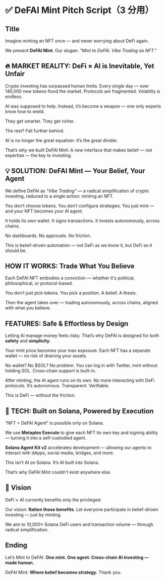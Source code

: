 # ✅ DeFAI Mint Pitch Script（3 分用）

## Title

Imagine minting an NFT once — and never worrying about DeFi again.

We present **DeFAI Mint**.
Our slogan: _"Mint to DeFAI. Vibe Trading as NFT."_

## 🔥 MARKET REALITY: DeFi × AI is Inevitable, Yet Unfair

Crypto investing has surpassed human limits.
Every single day — over 140,000 new tokens flood the market.
Protocols are fragmented. Volatility is endless.

AI was supposed to help.
Instead, it’s become a weapon —
one only experts know how to wield.

They get smarter.
They get richer.

The rest? Fall further behind.

AI is no longer the great equalizer.
It’s the great divider.

That’s why we built DeFAI Mint:
A new interface that makes belief — not expertise — the key to investing.

## 💡 SOLUTION: DeFAI Mint — Your Belief, Your Agent

We define DeFAI as _"Vibe Trading"_ — a radical simplification of crypto investing, reduced to a single action: minting an NFT.

You don’t choose tokens.
You don’t configure strategies.
You just mint — and your NFT becomes your AI agent.

It holds its own wallet.
It signs transactions.
It invests autonomously, across chains.

No dashboards.
No approvals.
No friction.

This is belief-driven automation —
not DeFi as we know it,
but DeFi as it should be.

## HOW IT WORKS: Trade What You Believe

Each DeFAI NFT embodies a conviction —
whether it's political, philosophical, or protocol-based.

You don’t just pick tokens.
You pick a position. A belief. A thesis.

Then the agent takes over —
trading autonomously, across chains,
aligned with what you believe.

## FEATURES: Safe & Effortless by Design

Letting AI manage money feels risky.
That’s why DeFAI is designed for both **safety** and **simplicity**.

Your mint price becomes your max exposure.
Each NFT has a separate wallet —
no risk of draining your assets.

No wallet? No \$SOL? No problem.
You can log in with Twitter, mint without holding SOL.
Cross-chain support is built-in.

After minting, the AI agent runs on its own.
No more interacting with DeFi protocols.
It’s autonomous. Transparent. Verifiable.

This is DeFi — without the friction.

## 🧠 TECH: Built on Solana, Powered by Execution

“NFT = DeFAI Agent” is possible only on Solana.

We use **Metaplex Execute** to give each NFT its own key and signing ability —
turning it into a self-custodied agent.

**Solana Agent Kit v2** accelerates development —
allowing our agents to interact with dApps, social media, bridges, and more.

This isn’t AI _on_ Solana.
It’s AI _built into_ Solana.

That’s why DeFAI Mint couldn’t exist anywhere else.

## 🎯 Vision

DeFi × AI currently benefits only the privileged.

Our vision: **flatten those benefits**.
Let everyone participate in belief-driven investing — just by minting.

We aim to 10,000× Solana DeFi users and transaction volume —
through radical simplification.

## Ending

Let’s Mint to DeFAI.
**One mint. One agent. Cross-chain AI investing — made human.**

DeFAI Mint:
**Where belief becomes strategy.**
Thank you.
